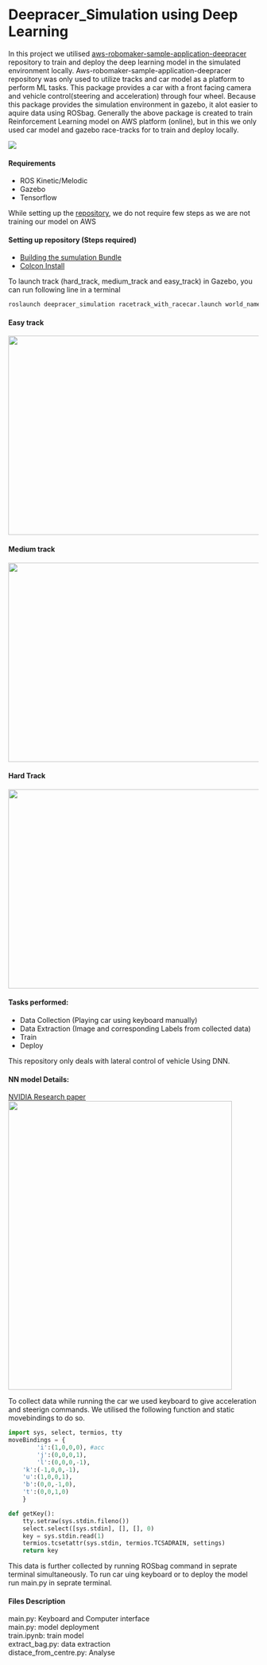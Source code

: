 # Deepracer_Simulation using Deep Learning
In this project we utilised [aws-robomaker-sample-application-deepracer](https://github.com/amazon-archives/aws-robomaker-sample-application-deepracer) repository to train and deploy the deep learning model in the simulated environment locally. Aws-robomaker-sample-application-deepracer repository was only used to utilize tracks  and car model as a platform to perform ML tasks. This package provides a car with a front facing camera and vehicle control(steering and acceleration) through four wheel. Because this package provides the simulation environment in gazebo, it alot easier to aquire data using ROSbag. Generally the above package is created to train Reinforcement Learning model on AWS platform (online), but in this we only used car model and gazebo race-tracks for to train and deploy locally.<br />

![](https://github.com/rs278/Deepracer_Simulation/blob/master/Docs/giff.gif)

#### Requirements
* ROS Kinetic/Melodic
* Gazebo
* Tensorflow
 
While setting up the [repository](https://github.com/amazon-archives/aws-robomaker-sample-application-deepracer), we do not require few steps as we are not training our model on AWS <br /> 

#### Setting up repository (Steps required)
* [Building the sumulation Bundle](https://github.com/amazon-archives/aws-robomaker-sample-application-deepracer#building-the-simulation-bundle)
* [Colcon Install](https://github.com/amazon-archives/aws-robomaker-sample-application-deepracer#using-this-sample-with-aws-robomaker) <br />

To launch track (hard_track, medium_track and easy_track) in Gazebo, you can run following line in a terminal
```python
roslaunch deepracer_simulation racetrack_with_racecar.launch world_name:=easy_track gui:=true
```
#### Easy track
<img src="https://github.com/rs278/Deepracer_Simulation/blob/master/Docs/easy.png" width="600" height="400">

#### Medium track
<img src="https://github.com/rs278/Deepracer_Simulation/blob/master/Docs/medium.png" width="600" height="400">

#### Hard Track
<img src="https://github.com/rs278/Deepracer_Simulation/blob/master/Docs/hard.png" width="600" height="400">

#### Tasks performed: <br />
* Data Collection (Playing car using keyboard manually)
* Data Extraction (Image and corresponding Labels from collected data)
* Train
* Deploy

This repository only deals with lateral control of vehicle Using DNN. <br />

#### NN model Details:  <br />
[NVIDIA Research paper](https://images.nvidia.com/content/tegra/automotive/images/2016/solutions/pdf/end-to-end-dl-using-px.pdf) <br />
<img src="https://github.com/rs278/Deepracer_Simulation/blob/master/Docs/model.png" width="450" height="580">

To collect data while running the car we used keyboard to give acceleration and steerign commands. We utilised the following function and static movebindings to do so.

```python
import sys, select, termios, tty
moveBindings = {
        'i':(1,0,0,0), #acc
        'j':(0,0,0,1),
        'l':(0,0,0,-1),
	'k':(-1,0,0,-1),
	'u':(1,0,0,1),
	'b':(0,0,-1,0),
	't':(0,0,1,0)
    }

def getKey():
    tty.setraw(sys.stdin.fileno())
    select.select([sys.stdin], [], [], 0)
    key = sys.stdin.read(1)
    termios.tcsetattr(sys.stdin, termios.TCSADRAIN, settings)
    return key
```
This data is further collected by running ROSbag command in seprate terminal simultaneously. To run car uing keyboard or to deploy the model run main.py in seprate terminal.

#### Files Description
main.py: Keyboard and Computer interface <br />
main.py: model deployment <br />
train.ipynb: train model <br />
extract_bag.py: data extraction <br />
distace_from_centre.py: Analyse <br />
